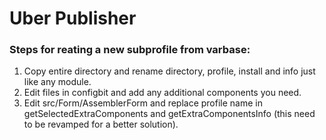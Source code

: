 # Uber Publisher

### Steps for reating a new subprofile from varbase:
1. Copy entire directory and rename directory, profile, install and info just like any module.
2. Edit files in configbit and add any additional components you need.
3. Edit src/Form/AssemblerForm and replace profile name in getSelectedExtraComponents and getExtraComponentsInfo (this need to be revamped for a better solution).
